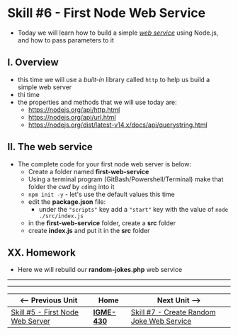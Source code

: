 # Skill #6 - First Node Web Service

- Today we will learn how to build a simple [*web service*](https://www.tutorialspoint.com/webservices/what_are_web_services.htm) using Node.js, and how to pass parameters to it

## I. Overview

- this time we will use a *built-in* library called `http` to help us build a simple web server
- thi time
- the properties and methods that we will use today are: 
  - https://nodejs.org/api/http.html
  - https://nodejs.org/api/url.html
  - https://nodejs.org/dist/latest-v14.x/docs/api/querystring.html


## II. The web service

- The complete code for your first node web server is below:
  - Create a folder named **first-web-service**
  - Using a terminal program (GitBash/Powershell/Terminal) make that folder the *cwd* by `cd`ing into it
  - `npm init -y` - let's use the default values this time
  - edit the **package.json** file:
    - under the `"scripts"` key add a `"start"` key with the value of `node ./src/index.js`
  - in the **first-web-service** folder, create a **src** folder
  - create **index.js** and put it in the **src** folder
  
  
## XX. Homework
  
  - Here we will rebuild our **random-jokes.php** web service
  
<hr><hr>

| <-- Previous Unit | Home | Next Unit -->
| --- | --- | --- 
|   [Skill #5 - First Node Web Server](5-first-node-web-server.md) |  [**IGME-430**](../) | [Skill #7 - Create Random Joke Web Service](7-create-random-joke-web-service.md)
